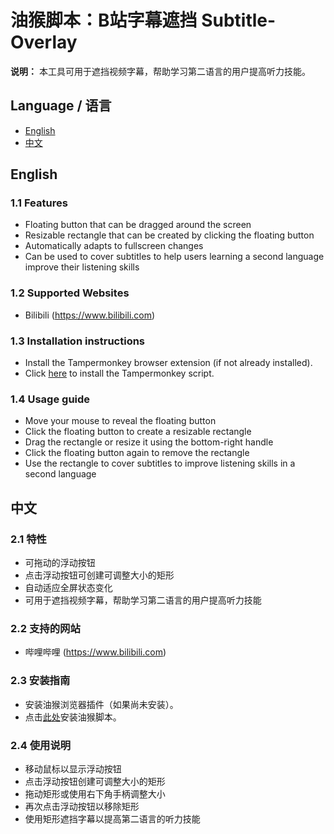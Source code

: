 # 油猴脚本：**B站字幕遮挡 Subtitle-Overlay**

**说明：** 本工具可用于遮挡视频字幕，帮助学习第二语言的用户提高听力技能。

## Language / 语言
- [English](#english)
- [中文](#chinese)

## English <a name="english"></a>
### 1.1 Features
- Floating button that can be dragged around the screen
- Resizable rectangle that can be created by clicking the floating button
- Automatically adapts to fullscreen changes
- Can be used to cover subtitles to help users learning a second language improve their listening skills

### 1.2 Supported Websites
- Bilibili (https://www.bilibili.com)

### 1.3 Installation instructions
- Install the Tampermonkey browser extension (if not already installed).
- Click [here](https://greasyfork.org/zh-CN/scripts/474407-b%E7%AB%99%E5%AD%97%E5%B9%95%E9%81%AE%E6%8C%A1%E5%B7%A5%E5%85%B7-%E7%AC%AC%E4%BA%8C%E8%AF%AD%E8%A8%80%E5%AD%A6%E4%B9%A0-subtitle-overlay) to install the Tampermonkey script.

### 1.4 Usage guide
- Move your mouse to reveal the floating button
- Click the floating button to create a resizable rectangle
- Drag the rectangle or resize it using the bottom-right handle
- Click the floating button again to remove the rectangle
- Use the rectangle to cover subtitles to improve listening skills in a second language

## 中文 <a name="chinese"></a>
### 2.1 特性
- 可拖动的浮动按钮
- 点击浮动按钮可创建可调整大小的矩形
- 自动适应全屏状态变化
- 可用于遮挡视频字幕，帮助学习第二语言的用户提高听力技能

### 2.2 支持的网站
- 哔哩哔哩 (https://www.bilibili.com)

### 2.3 安装指南
- 安装油猴浏览器插件（如果尚未安装）。
- 点击[此处](https://greasyfork.org/zh-CN/scripts/474407-b%E7%AB%99%E5%AD%97%E5%B9%95%E9%81%AE%E6%8C%A1%E5%B7%A5%E5%85%B7-%E7%AC%AC%E4%BA%8C%E8%AF%AD%E8%A8%80%E5%AD%A6%E4%B9%A0-subtitle-overlay)安装油猴脚本。

### 2.4 使用说明
- 移动鼠标以显示浮动按钮
- 点击浮动按钮创建可调整大小的矩形
- 拖动矩形或使用右下角手柄调整大小
- 再次点击浮动按钮以移除矩形
- 使用矩形遮挡字幕以提高第二语言的听力技能
